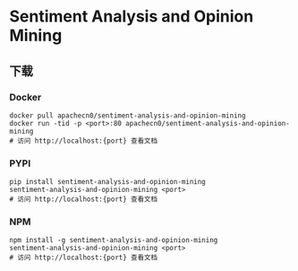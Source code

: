 # Sentiment Analysis and Opinion Mining

## 下载

### Docker

```
docker pull apachecn0/sentiment-analysis-and-opinion-mining
docker run -tid -p <port>:80 apachecn0/sentiment-analysis-and-opinion-mining
# 访问 http://localhost:{port} 查看文档
```

### PYPI

```
pip install sentiment-analysis-and-opinion-mining
sentiment-analysis-and-opinion-mining <port>
# 访问 http://localhost:{port} 查看文档
```

### NPM

```
npm install -g sentiment-analysis-and-opinion-mining
sentiment-analysis-and-opinion-mining <port>
# 访问 http://localhost:{port} 查看文档
```